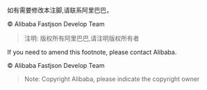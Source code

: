 如有需要修改本注脚,请联系阿里巴巴， 

© Alibaba Fastjson Develop Team

> 注明: 版权所有阿里巴巴,请注明版权所有者  

If you need to amend this footnote, please contact Alibaba.    

© Alibaba Fastjson Develop Team

> Note: Copyright Alibaba, please indicate the copyright owner